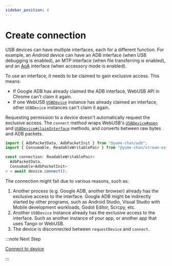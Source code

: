 ```yaml
---
sidebar_position: 4
---
```


# Create connection

USB devices can have multiple interfaces, each for a different function. For example, an Android device can have an ADB interface (when USB debugging is enabled), an MTP interface (when file transferring is enabled), and an [AoA](https://source.android.com/docs/core/interaction/accessories/protocol) interface (when accessory mode is enabled).

To use an interface, it needs to be claimed to gain exclusive access. This means:

* If Google ADB has already claimed the ADB interface, WebUSB API in Chrome can't claim it again.
* If one WebUSB [`USBDevice`](https://developer.mozilla.org/en-US/docs/Web/API/USBDevice) instance has already claimed an interface, other `USBDevice` instances can't claim it again.

Requesting permission to a device doesn't automatically request the exclusive access. The `connect` method wraps WebUSB's [`USBDevice#open`](https://developer.mozilla.org/en-US/docs/Web/API/USBDevice/open) and [`USBDevice#claimInterface`](https://developer.mozilla.org/en-US/docs/Web/API/USBDevice/claimInterface) methods, and converts between raw bytes and ADB packets.

```ts transpile
import { AdbPacketData, AdbPacketInit } from "@yume-chan/adb";
import { Consumable, ReadableWritablePair } from "@yume-chan/stream-extra";

const connection: ReadableWritablePair<
  AdbPacketData,
  Consumable<AdbPacketInit>
> = await device.connect();
```

The connection might fail due to various reasons, such as:

1. Another process (e.g. Google ADB, another browser) already has the exclusive access to the interface. Google ADB might be indirectly started by other programs, such as Android Studio, Visual Studio with Mobile development workloads, Godot Editor, Scrcpy, etc.
2. Another `USBDevice` instance already has the exclusive access to the interface. Such as another instance of your app, or another app that uses Tango or WebUSB.
3. The device is disconnected between `requestDevice` and `connect`.

:::note Next Step

[Connect to device](../connect-device.md)

:::
